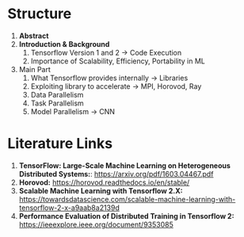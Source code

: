 # Structure
1. **Abstract**
1. **Introduction & Background**
    1. Tensorflow Version 1 and 2 -> Code Execution
    2. Importance of Scalability, Efficiency, Portability in ML
2. Main Part
    1. What Tensorflow provides internally -> Libraries
    2. Exploiting library to accelerate -> MPI, Horovod, Ray
    3. Data Parallelism
    4. Task Parallelism
    5. Model Parallelism -> CNN


# Literature Links
1. **TensorFlow: Large-Scale Machine Learning on Heterogeneous Distributed Systems:**: https://arxiv.org/pdf/1603.04467.pdf
2. **Horovod:** https://horovod.readthedocs.io/en/stable/
3. **Scalable Machine Learning with Tensorflow 2.X:** https://towardsdatascience.com/scalable-machine-learning-with-tensorflow-2-x-a9aab8a2139d
4. **Performance Evaluation of Distributed Training in Tensorflow 2:** https://ieeexplore.ieee.org/document/9353085
